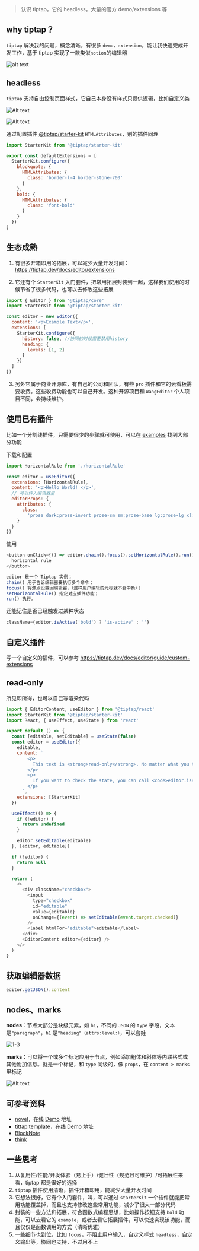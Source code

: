 > 认识 tiptap，它的 headless，大量的官方 demo/extensions 等

## why tiptap？

`tiptap` 解决我的问题，概念清晰，有很多 `demo，extension`，能让我快速完成开发工作，基于 tiptap 实现了一款类似`notion`的编辑器

![alt text](image-5.png)

## headless

`tiptap` 支持自由控制页面样式，它自己本身没有样式只提供逻辑，比如自定义类

![Alt text](1-1.jpg)

![Alt text](1-2.jpg)

通过配置插件 [@tiptap/starter-kit](https://tiptap.dev/docs/editor/api/extensions/starter-kit) `HTMLAttributes`，别的插件同理

```js
import StarterKit from '@tiptap/starter-kit'

export const defaultExtensions = [
  StarterKit.configure({
    blockquote: {
      HTMLAttributes: {
        class: 'border-l-4 border-stone-700'
      }
    },
    bold: {
      HTMLAttributes: {
        class: 'font-bold'
      }
    }
  })
]
```

## 生态成熟

1. 有很多开箱即用的拓展，可以减少大量开发时间：https://tiptap.dev/docs/editor/extensions

2. 它还有个 `StarterKit` 入门套件，把常用拓展封装到一起，这样我们使用的时候节省了很多代码，也可以去修改这些拓展

```js
import { Editor } from '@tiptap/core'
import StarterKit from '@tiptap/starter-kit'

const editor = new Editor({
  content: '<p>Example Text</p>',
  extensions: [
    StarterKit.configure({
      history: false, //协同的时候需要禁用history
      heading: {
        levels: [1, 2]
      }
    })
  ]
})
```

3. 另外它属于商业开源库，有自己的公司和团队，有些 `pro` 插件和它的云看板需要收费。这些收费功能也可以自己开发。这种开源项目和 `WangEditor` 个人项目不同，会持续维护。

## 使用已有插件

比如一个分割线插件，只需要很少的步骤就可使用，可以在 [examples](https://tiptap.dev/docs/editor/examples/default) 找到大部分功能

下载和配置

```js
import HorizontalRule from './horizontalRule'

const editor = useEditor({
  extensions: [HorizontalRule],
  content: '<p>Hello World! </p>',
  // 可以传入编辑器里
  editorProps: {
    attributes: {
      class:
        'prose dark:prose-invert prose-sm sm:prose-base lg:prose-lg xl:prose-2xl m-5 focus:outline-none'
    }
  }
})
```

使用

```js
<button onClick={() => editor.chain().focus().setHorizontalRule().run()}>
  horizontal rule
</button>
```

```js
editor 是一个 Tiptap 实例；
chain() 用于告诉编辑器要执行多个命令；
focus() 将焦点设置回编辑器，（这样用户编辑的光标就不会中断）；
setHorizontalRule() 指定对应插件功能；
run() 执行。
```

还能记住是否已经触发过某种状态

```js
className={editor.isActive('bold') ? 'is-active' : ''}
```

## 自定义插件

写一个自定义的插件，可以参考 https://tiptap.dev/docs/editor/guide/custom-extensions

## read-only

所见即所得，也可以自己写渲染代码

```js
import { EditorContent, useEditor } from '@tiptap/react'
import StarterKit from '@tiptap/starter-kit'
import React, { useEffect, useState } from 'react'

export default () => {
  const [editable, setEditable] = useState(false)
  const editor = useEditor({
    editable,
    content: `
        <p>
          This text is <strong>read-only</strong>. No matter what you try, you are not able to edit something. Okay, if you toggle the checkbox above you’ll be able to edit the text.
        </p>
        <p>
          If you want to check the state, you can call <code>editor.isEditable()</code>.
        </p>
      `,
    extensions: [StarterKit]
  })

  useEffect(() => {
    if (!editor) {
      return undefined
    }

    editor.setEditable(editable)
  }, [editor, editable])

  if (!editor) {
    return null
  }

  return (
    <>
      <div className="checkbox">
        <input
          type="checkbox"
          id="editable"
          value={editable}
          onChange={(event) => setEditable(event.target.checked)}
        />
        <label htmlFor="editable">editable</label>
      </div>
      <EditorContent editor={editor} />
    </>
  )
}
```

## 获取编辑器数据

```js
editor.getJSON().content
```

## nodes、marks

**nodes**：节点大部分是块级元素，如 `h1`，不同的 `JSON` 的 `type` 字段，文本是`"paragraph"`，`h1` 是`"heading"（attrs:level:）`，可以套娃

![1-3](1-3.png)

**marks**：可以将一个或多个标记应用于节点，例如添加粗体和斜体等内联格式或其他附加信息。就是一个标记，和 `type` 同级的，像 `props`，在 `content > marks` 里标记

![Alt text](1-4.png)

## 可参考资料

- [novel](https://github.com/steven-tey/novel)，在线 [Demo](https://novel.sh/) 地址
- [tittap template](https://github.com/ueberdosis/tiptap-templates)，在线 [Demo](https://templates.tiptap.dev/NTFHDfnbFd) 地址
- [BlockNote](https://github.com/TypeCellOS/BlockNote)
- [think](https://github.com/fantasticit/think)

## 一些思考

1. 从复用性/性能/开发体验（易上手）/健壮性（规范且可维护）/可拓展性来看，tiptap 都是很好的选择
2. `tiptap` 插件使用清晰，插件开箱即用，能减少大量开发时间
3. 它想法很好，它有个入门套件，叫，可以通过 `starterKit` 一个插件就能把常用功能覆盖掉，而且也支持修改这些常用功能，减少了很大一部分代码
4. 封装的一些方法和拓展，符合函数式编程思想，比如操作按钮支持 `bold` 功能，可以去看它的 `example`，或者去看它拓展插件，可以快速实现该功能，而且仅仅是函数调用的方式（清晰优雅）
5. 一些细节也到位，比如 `focus`，不阻止用户输入，自定义样式 `headless`，自定义输出等，协同也支持，不过用不上

